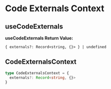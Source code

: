 # Code Externals Context

[//]: types.ts "<-- Autogenerated By (do not edit the following markdown directly)"

## useCodeExternals

**useCodeExternals Return Value:**

`{ externals?: Record<string, {}> } | undefined`

## CodeExternalsContext

```typescript
type CodeExternalsContext = {
  externals?: Record<string, {}>
}
```
